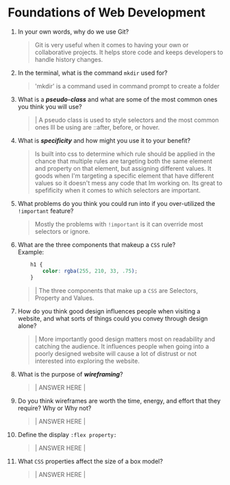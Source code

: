 # Foundations of Web Development
01. In your own words, why do we use Git?
    > Git is very useful when it comes to having your own or 
    collaborative projects. It helps store code and keeps developers to handle history changes.

02. In the terminal, what is the command `mkdir` used for?
    > 'mkdir' is a command used in command prompt to create a folder

03. What is a ***pseudo-class*** and what are some of the most common ones you think you will use?
    > | A pseudo class is used  to style selectors and the most
    common ones Ill be using are ::after, before, or hover.

04. What is ***specificity*** and how might you use it to your benefit?
    > Is built into css to determine which rule should be applied
    in the chance that multiple rules are targeting both the 
    same element and property on that element, but assigning different values. It goods when I'm targeting a specific element that have different values so it doesn't mess any code that Im working on. Its great to spefificity when it comes to which selectors are important.

05. What problems do you think you could run into if you over-utilized the `!important` feature?
    > Mostly the problems with `!important` is it can override most selectors or ignore. 

06. What are the three components that makeup a `CSS` rule? <br> Example:

    ```css
        h1 {
            color: rgba(255, 210, 33, .75);
        }
    ```

    > | The three components that make up a `CSS` are Selectors, Property and Values.

07. How do you think good design influences people when visiting a website, and what sorts of things could you convey through design alone?
    > | More importantly good design matters most on readability and catching the audience. It influences people when going into a poorly designed website will cause a lot of distrust or not interested into exploring the website. 

08. What is the purpose of ***wireframing***?
    > | ANSWER HERE |

09. Do you think wireframes are worth the time, energy, and effort that they require? Why or Why not?
    > | ANSWER HERE |

10. Define the display `:flex property:`
    > | ANSWER HERE |

11. What `CSS` properties affect the size of a box model?
    > | ANSWER HERE |
